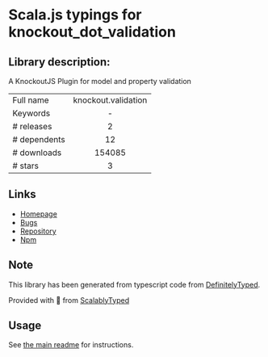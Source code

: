 
# Scala.js typings for knockout_dot_validation


## Library description:
A KnockoutJS Plugin for model and property validation

|                    |                 |
| ------------------ | :-------------: |
| Full name          | knockout.validation |
| Keywords           | - |
| # releases         | 2 |
| # dependents       | 12 |
| # downloads        | 154085 |
| # stars            | 3 |

## Links
- [Homepage](https://github.com/Knockout-Contrib/Knockout-Validation#readme)
- [Bugs](https://github.com/Knockout-Contrib/Knockout-Validation/issues)
- [Repository](https://github.com/Knockout-Contrib/Knockout-Validation)
- [Npm](https://www.npmjs.com/package/knockout.validation)
    


## Note
This library has been generated from typescript code from [DefinitelyTyped](https://definitelytyped.org).

Provided with :purple_heart: from [ScalablyTyped](https://github.com/oyvindberg/ScalablyTyped)

## Usage
See [the main readme](../../readme.md) for instructions.


